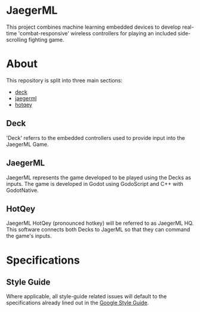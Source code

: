 # JaegerML

This project combines machine learning embedded devices to develop real-time 'combat-responsive' wireless controllers for playing an included side-scrolling fighting game.

# About

This repository is split into three main sections:

- [deck](./deck/)
- [jaegerml](./jaegerml/)
- [hotqey](./hotqey/)

## Deck

'Deck' referrs to the embedded controllers used to provide input into the JaegerML Game.

## JaegerML

JaegerML represents the game developed to be played using the Decks as inputs. The game is developed in Godot using GodoScript and C++ with GodotNative.

## HotQey

JaegerML HotQey (pronounced hotkey) will be referred to as JaegerML HQ. This software connects both Decks to JagerML so that they can command the game's inputs.

# Specifications

## Style Guide

Where applicable, all style-guide related issues will default to the specifications already lined out in the [Google Style Guide](https://google.github.io/styleguide/).

